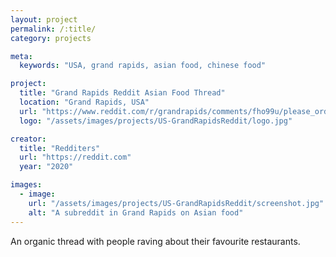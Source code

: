 ```yaml
---
layout: project
permalink: /:title/
category: projects

meta:
  keywords: "USA, grand rapids, asian food, chinese food"

project:
  title: "Grand Rapids Reddit Asian Food Thread"
  location: "Grand Rapids, USA"
  url: "https://www.reddit.com/r/grandrapids/comments/fho99u/please_order_chinese_food_to_eat_these_americans/"
  logo: "/assets/images/projects/US-GrandRapidsReddit/logo.jpg"

creator:
  title: "Redditers"
  url: "https://reddit.com"
  year: "2020"

images:
  - image:
    url: "/assets/images/projects/US-GrandRapidsReddit/screenshot.jpg"
    alt: "A subreddit in Grand Rapids on Asian food"
---
```

<p>An organic thread with people raving about their favourite restaurants.</p>